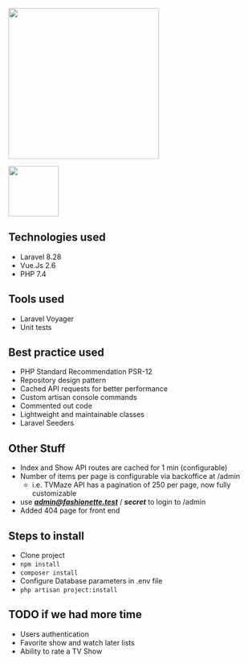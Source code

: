 <p align="center">

<a href="https://laravel.com" target="_blank"><img src="https://raw.githubusercontent.com/laravel/art/master/logo-lockup/5%20SVG/2%20CMYK/1%20Full%20Color/laravel-logolockup-cmyk-red.svg" width="300"></a>

<a href="https://laravel.com" target="_blank"><img src="https://vuejs.org/images/logo.png" width="100"></a>

</p>

## Technologies used

- Laravel 8.28
- Vue.Js 2.6
- PHP 7.4

## Tools used

- Laravel Voyager
- Unit tests

## Best practice used

- PHP Standard Recommendation PSR-12
- Repository design pattern
- Cached API requests for better performance
- Custom artisan console commands
- Commented out code
- Lightweight and maintainable classes
- Laravel Seeders

## Other Stuff

- Index and Show API routes are cached for 1 min (configurable)
- Number of items per page is configurable via backoffice at /admin
    - i.e. TVMaze API has a pagination of 250 per page, now fully customizable
- use _**admin@fashionette.test**_ / _**secret**_ to login to /admin
- Added 404 page for front end

## Steps to install

- Clone project
- `npm install`
- `composer install`
- Configure Database parameters in .env file
- `php artisan project:install`


## TODO if we had more time

- Users authentication
- Favorite show and watch later lists
- Ability to rate a TV Show
